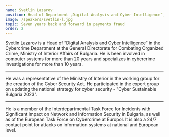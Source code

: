 ```yaml
---
name: Svetlin Lazarov
position: Head of Department „Digital Analysis and Cyber Intelligence”, GDCOC, Ministry of Interior Affairs of Bulgaria
image: /speakers/svetlin-l.jpg
topic: Seven years back and forward in payments fraud
order: 2
---
```


Svetlin Lazarov is a Head of “Digital Analysis and Cyber Intelligence” in the Cybercrime Department at
the General Directorate for Combating Organized Crime, Ministry of Interior Affairs of Bulgaria. He is
been involved in computer systems for more than 20 years and specializes in cybercrime
investigations for more than 10 years.

---

He was a representative of the Ministry of Interior in the
working group for the creation of the Cyber Security Act. He participated in the expert group on
updating the national strategy for cyber security - "Cyber Sustainable Bulgaria 2023".

---

He is a member of the Interdepartmental Task Force for Incidents with Significant Impact on Network and
Information Security in Bulgaria, as well as of the European Task Force on Cybercrime at Europol. It is
also a 24/7 contact point for attacks on information systems at national and European level.
